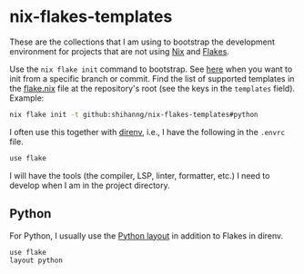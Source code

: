 # nix-flakes-templates

These are the collections that I am using to bootstrap the development environment for projects that are not using [Nix](https://nixos.org/) and [Flakes](https://nixos.wiki/wiki/Flakes).

Use the `nix flake init` command to bootstrap. See [here](https://nixos.org/manual/nix/stable/command-ref/new-cli/nix3-flake.html#flake-references) when you want to init from a specific branch or commit. Find the list of supported templates in the [flake.nix](./flake.nix) file at the repository's root (see the keys in the `templates` field). Example:

```sh
nix flake init -t github:shihanng/nix-flakes-templates#python
```

I often use this together with [direnv](https://direnv.net/), i.e., I have the following in the `.envrc` file.

```sh
use flake
```

I will have the tools (the compiler, LSP, linter, formatter, etc.) I need to develop when I am in the project directory.

## Python

For Python, I usually use the [Python layout](https://direnv.net/man/direnv-stdlib.1.html#codelayout-python-ltpythonexegtcode) in addition to Flakes in direnv.

```sh
use flake
layout python
```
